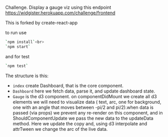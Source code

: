 Challenge.
Display a gauge viz using this endpoint
https://widgister.herokuapp.com/challenge/frontend

This is forked by create-react-app

to run use
```sh
`npm install`<br>
`npm start`
```

and for test
```sh
`npm test`
```

The structure is this:

- `index` create Dashboard, that is the core component.
- `Dashboard` here we fetch data, parse it, and update dashboard state.
- `Gauge` is the d3 component. on componentDidMount we create all d3 elements we will need to visualize data ( text, arc, one for background, one with an angle that moves between -pi/2 and pi/2).when data is passed (via props) we prevent any re-render on this component, and in ShouldComponentUpdate we pass the new data to the updateData method.
Here we update the copy and, using d3 interpolate and attrTween we change the arc of the live data.
